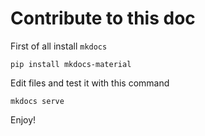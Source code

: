 # Contribute to this doc
First of all install `mkdocs`
```shell
pip install mkdocs-material
```

Edit files and test it with this command
```shell
mkdocs serve
```

Enjoy!
